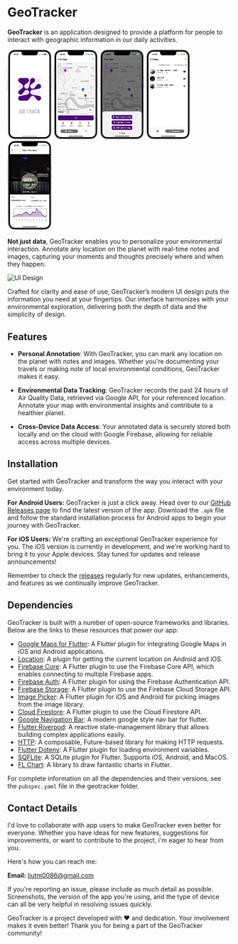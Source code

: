 # GeoTracker

**GeoTracker** is an application designed to provide a platform for people to interact with geographic information in our daily activities. 

<img src="docs/images/screen_01.png" alt="App Screenshot 1" width="100" /> <img src="docs/images/screen_02.png" alt="App Screenshot 2" width="100" /> <img src="docs/images/screen_05.png" alt="App Screenshot 3" width="100" /> <img src="docs/images/screen_03.png" alt="App Screenshot 4" width="100" /> <img src="docs/images/screen_04.png" alt="App Screenshot 4" width="100" />

**Not just data**, GeoTracker enables you to personalize your environmental interaction. Annotate any location on the planet with real-time notes and images, capturing your moments and thoughts precisely where and when they happen.

![UI Design](src/ui_wireframe.png)

Crafted for clarity and ease of use, GeoTracker’s modern UI design puts the information you need at your fingertips. Our interface harmonizes with your environmental exploration, delivering both the depth of data and the simplicity of design.

## Features

- **Personal Annotation**: With GeoTracker, you can mark any location on the planet with notes and images. Whether you're documenting your travels or making note of local environmental conditions, GeoTracker makes it easy.

- **Environmental Data Tracking**: GeoTracker records the past 24 hours of Air Quality Data, retrieved via Google API, for your referenced location. Annotate your map with environmental insights and contribute to a healthier planet.

- **Cross-Device Data Access**: Your annotated data is securely stored both locally and on the cloud with Google Firebase, allowing for reliable access across multiple devices.

## Installation

Get started with GeoTracker and transform the way you interact with your environment today.

**For Android Users:**
GeoTracker is just a click away. Head over to our [GitHub Releases page](https://github.com/Tianming-Liu/CASA0015-Mobile-System/releases) to find the latest version of the app. Download the `.apk` file and follow the standard installation process for Android apps to begin your journey with GeoTracker.

**For iOS Users:**
We're crafting an exceptional GeoTracker experience for you. The iOS version is currently in development, and we're working hard to bring it to your Apple devices. Stay tuned for updates and release announcements!

Remember to check the [releases](https://github.com/Tianming-Liu/CASA0015-Mobile-System/releases) regularly for new updates, enhancements, and features as we continually improve GeoTracker.

## Dependencies

GeoTracker is built with a number of open-source frameworks and libraries. Below are the links to these resources that power our app:

- [Google Maps for Flutter](https://pub.dev/packages/google_maps_flutter): A Flutter plugin for integrating Google Maps in iOS and Android applications.
- [Location](https://pub.dev/packages/location): A plugin for getting the current location on Android and iOS.
- [Firebase Core](https://pub.dev/packages/firebase_core): A Flutter plugin to use the Firebase Core API, which enables connecting to multiple Firebase apps.
- [Firebase Auth](https://pub.dev/packages/firebase_auth): A Flutter plugin for using the Firebase Authentication API.
- [Firebase Storage](https://pub.dev/packages/firebase_storage): A Flutter plugin to use the Firebase Cloud Storage API.
- [Image Picker](https://pub.dev/packages/image_picker): A Flutter plugin for iOS and Android for picking images from the image library.
- [Cloud Firestore](https://pub.dev/packages/cloud_firestore): A Flutter plugin to use the Cloud Firestore API.
- [Google Navigation Bar](https://pub.dev/packages/google_nav_bar): A modern google style nav bar for flutter.
- [Flutter Riverpod](https://pub.dev/packages/flutter_riverpod): A reactive state-management library that allows building complex applications easily.
- [HTTP](https://pub.dev/packages/http): A composable, Future-based library for making HTTP requests.
- [Flutter Dotenv](https://pub.dev/packages/flutter_dotenv): A Flutter plugin for loading environment variables.
- [SQFLite](https://pub.dev/packages/sqflite): A SQLite plugin for Flutter. Supports iOS, Android, and MacOS.
- [FL Chart](https://pub.dev/packages/fl_chart): A library to draw fantastic charts in Flutter.

For complete information on all the dependencies and their versions, see the `pubspec.yaml` file in the geotracker folder.

##  Contact Details

I'd love to collaborate with app users to make GeoTracker even better for everyone. Whether you have ideas for new features, suggestions for improvements, or want to contribute to the project, i'm eager to hear from you.

Here's how you can reach me:

**Email:** [liutm0086@gmail.com](mailto:liutm0086@gmail.com)  

If you're reporting an issue, please include as much detail as possible. Screenshots, the version of the app you're using, and the type of device can all be very helpful in resolving issues quickly.

GeoTracker is a project developed with ❤️ and dedication. Your involvement makes it even better! Thank you for being a part of the GeoTracker community!